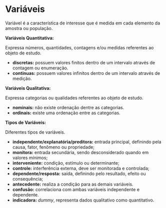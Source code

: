 # Variáveis

Variável é a característica de interesse que é medida em cada elemento da amostra ou população. 

**Variáveis Quantitativa:**

Expressa números, quantidades, contagens e/ou medidas referentes ao objeto de estudo.

* **discretas:** possuem valores finitos dentro de um intervalo através de contagem ou enumeração.
* **contínuas:** possuem valores infinitos dentro de um intervalo através de medição.

**Variáveis Qualitativa:**

Expressa categorias ou qualidades referentes ao objeto de estudo.

* **nominais:** não existe ordenação dentre as categorias.
* **ordinais:** existe uma ordenação entre as categorias.

**Tipos de Variáveis:**

Diferentes tipos de variáveis.

* **independente/explanatória/preditora:** entrada principal, definindo pela causa, fator, fenômeno ou propriedade;
* **monitora:** entrada secundária, sendo desconsiderado quando em valores mínimos;
* **interveniente:** condição, estímulo ou determinante;
* **controle:** interferência externa, deve ser monitorada e controlada;
* **dependente/resposta:** saída, definindo pelo resultado, efeito ou consequência;
* **antecedente:** realiza a condição para as demais variáveis.
* **confusão:** correlaciona com ambas variáveis independente e dependente.
* **indicadora:** _dummy_, representa dados qualitativo como quantitativo.
